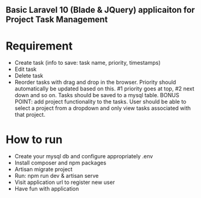 ## Basic Laravel 10 (Blade & JQuery) applicaiton for Project Task Management
# Requirement
- Create task (info to save: task name, priority, timestamps)
- Edit task
- Delete task
- Reorder tasks with drag and drop in the browser. Priority should automatically be updated based on this. #1 priority goes at top, #2 next down and so on.
Tasks should be saved to a mysql table.
BONUS POINT: add project functionality to the tasks. User should be able to select a project from a dropdown and only view tasks associated with that project.

# How to run
 - Create your mysql db and configure appropriately .env 
 - Install composer and npm packages
 - Artisan migrate project
 - Run: npm run dev & artisan serve
 - Visit application url to register new user
 - Have fun with application